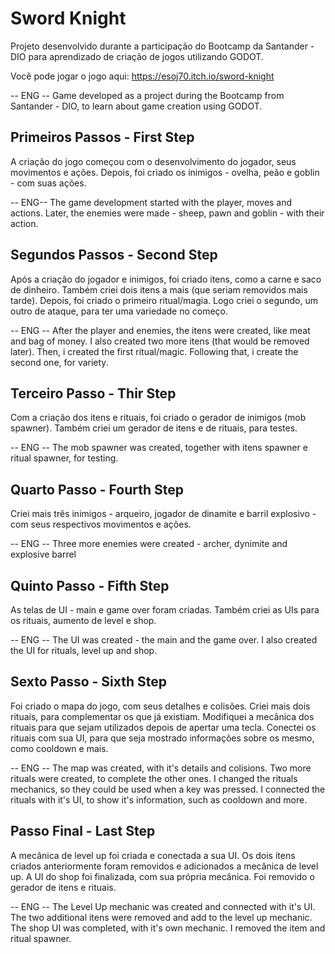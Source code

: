 # Sword Knight
Projeto desenvolvido durante a participação do Bootcamp da Santander - DIO para aprendizado de criação de jogos utilizando GODOT.

Você pode jogar o jogo aqui: https://esoj70.itch.io/sword-knight

-- ENG --
Game developed as a project during the Bootcamp from Santander - DIO, to learn about game creation using GODOT.

## Primeiros Passos - First Step
A criação do jogo começou com o desenvolvimento do jogador, seus movimentos e ações.
Depois, foi criado os inimigos - ovelha, peão e goblin - com suas ações.


-- ENG--
The game development started with the player, moves and actions.
Later, the enemies were made - sheep, pawn and goblin - with their action.

## Segundos Passos - Second Step
Após a criação do jogador e inimigos, foi criado itens, como a carne e saco de dinheiro. Também criei dois itens a mais (que seriam removidos mais tarde).
Depois, foi criado o primeiro ritual/magia. Logo criei o segundo, um outro de ataque, para ter uma variedade no começo.

-- ENG --
After the player and enemies, the itens were created, like meat and bag of money. I also created two more itens (that would be removed later).
Then, i created the first ritual/magic. Following that, i create the second one, for variety.

## Terceiro Passo - Thir Step
Com a criação dos itens e rituais, foi criado o gerador de inimigos (mob spawner). Também criei um gerador de itens e de rituais, para testes.

-- ENG --
The mob spawner was created, together with itens spawner e ritual spawner, for testing.

## Quarto Passo - Fourth Step
Criei mais três inimigos - arqueiro, jogador de dinamite e barril explosivo - com seus respectivos movimentos e ações.

-- ENG --
Three more enemies were created - archer, dynimite and explosive barrel

## Quinto Passo - Fifth Step
As telas de UI - main e game over foram criadas.
Também criei as UIs para os rituais, aumento de level e shop.

-- ENG --
The UI was created - the main and the game over.
I also created the UI for rituals, level up and shop.

## Sexto Passo - Sixth Step
Foi criado o mapa do jogo, com seus detalhes e colisões.
Criei mais dois rituais, para complementar os que já existiam.
Modifiquei a mecânica dos rituais para que sejam utilizados depois de apertar uma tecla.
Conectei os rituais com sua UI, para que seja mostrado informações sobre os mesmo, como cooldown e mais.

-- ENG --
The map was created, with it's details and colisions.
Two more rituals were created, to complete the other ones.
I changed the rituals mechanics, so they could be used when a key was pressed.
I connected the rituals with it's UI, to show it's information, such as cooldown and more.

## Passo Final - Last Step
A mecânica de level up foi criada e conectada a sua UI. Os dois itens criados anteriormente foram removidos e adicionados a mecânica de level up.
A UI do shop foi finalizada, com sua própria mecânica.
Foi removido o gerador de itens e rituais.

-- ENG --
The Level Up mechanic was created and connected with it's UI. The two additional itens were removed and add to the level up mechanic.
The shop UI was completed, with it's own mechanic.
I removed the item and ritual spawner.
